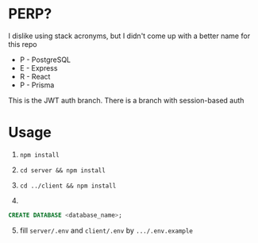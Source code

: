 # PERP?

I dislike using stack acronyms, but I didn't come up with a better name for this repo

- P - PostgreSQL
- E - Express
- R - React
- P - Prisma

This is the JWT auth branch. There is a branch with session-based auth

# Usage

1. `npm install`

2. `cd server && npm install`

3. `cd ../client && npm install`

4.

```sql
CREATE DATABASE <database_name>;
```

5. fill `server/.env` and `client/.env` by `.../.env.example`
